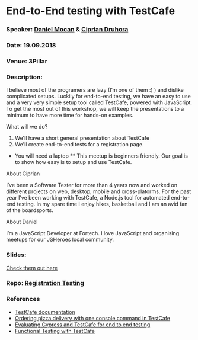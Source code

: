 # End-to-End testing with TestCafe

### Speaker: [Daniel Mocan](https://twitter.com/danielsmocan) & [Ciprian Druhora](https://github.com/CiprianDru)
### Date: 19.09.2018
### Venue: 3Pillar
### Description:
I believe most of the programers are lazy (I’m one of them :) ) and dislike complicated setups. Luckily for end-to-end testing, we have an easy to use and a very very simple setup tool called TestCafe, powered with JavaScript.
To get the most out of this workshop, we will keep the presentations to a minimum to have more time for hands-on examples.

What will we do?
1. We'll have a short general presentation about TestCafe
2. We'll create end-to-end tests for a registration page.

* You will need a laptop
** This meetup is beginners friendly. Our goal is to show how easy is to setup and use TestCafe.

About Ciprian

I’ve been a Software Tester for more than 4 years now and worked on different projects on web, desktop, mobile and cross-platorms.
For the past year I’ve been working with TestCafe, a Node.js tool for automated end-to-end testing.
In my spare time I enjoy hikes, basketball and I am an avid fan of the boardsports.

About Daniel

I’m a JavaScript Developer at Fortech. I love JavaScript and organising meetups for our JSHeroes local community.

### Slides: 
[Check them out here](https://slides.com/danielmocan/testcafe)
### Repo: [Registration Testing](https://github.com/CiprianDru/testcafe-practice)

### References

* [TestCafe documentation](http://devexpress.github.io/testcafe/documentation/getting-started/)
* [Ordering pizza delivery with one console command in TestCafe](https://medium.com/@dikareva1209/ordering-pizza-delivery-with-one-console-command-in-testcafe-50547c856cb)
* [Evaluating Cypress and TestCafe for end to end testing](https://medium.com/yld-engineering-blog/evaluating-cypress-and-testcafe-for-end-to-end-testing-fcd0303d2103)
* [Functional Testing with TestCafe](https://mherman.org/blog/functional-testing-with-testcafe/)
